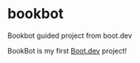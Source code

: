 # bookbot
Bookbot guided project from boot.dev

BookBot is my first [Boot.dev](https://www.boot.dev) project!
